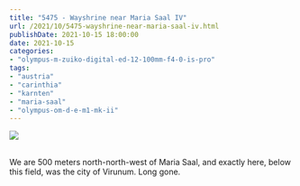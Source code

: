 ```yaml
---
title: "5475 - Wayshrine near Maria Saal IV"
url: /2021/10/5475-wayshrine-near-maria-saal-iv.html
publishDate: 2021-10-15 18:00:00
date: 2021-10-15
categories:
- "olympus-m-zuiko-digital-ed-12-100mm-f4-0-is-pro"
tags:
- "austria"
- "carinthia"
- "karnten"
- "maria-saal"
- "olympus-om-d-e-m1-mk-ii"
---
```

<div class="container">
<div class="center"><a target="_blank" href="https://d25zfm9zpd7gm5.cloudfront.net/1200x1200/2019/20190720_152956_lr.jpg"><img class="webfeedsFeaturedVisual" src="https://d25zfm9zpd7gm5.cloudfront.net/0600x0600/2019/20190720_152956_lr.jpg" /></a></div>
</div>
<br />

We are 500 meters north-north-west of Maria Saal, and
exactly here, below this field, was the city of Virunum.
Long gone.
